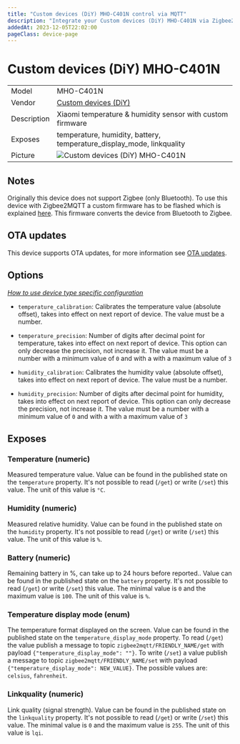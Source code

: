 ```yaml
---
title: "Custom devices (DiY) MHO-C401N control via MQTT"
description: "Integrate your Custom devices (DiY) MHO-C401N via Zigbee2MQTT with whatever smart home infrastructure you are using without the vendor's bridge or gateway."
addedAt: 2023-12-05T22:02:00
pageClass: device-page
---
```


<!-- !!!! -->
<!-- ATTENTION: This file is auto-generated through docgen! -->
<!-- You can only edit the "Notes"-Section between the two comment lines "Notes BEGIN" and "Notes END". -->
<!-- Do not use h1 or h2 heading within "## Notes"-Section. -->
<!-- !!!! -->

# Custom devices (DiY) MHO-C401N

|     |     |
|-----|-----|
| Model | MHO-C401N  |
| Vendor  | [Custom devices (DiY)](/supported-devices/#v=Custom%20devices%20(DiY))  |
| Description | Xiaomi temperature & humidity sensor with custom firmware |
| Exposes | temperature, humidity, battery, temperature_display_mode, linkquality |
| Picture | ![Custom devices (DiY) MHO-C401N](https://www.zigbee2mqtt.io/images/devices/MHO-C401N.jpg) |


<!-- Notes BEGIN: You can edit here. Add "## Notes" headline if not already present. -->
## Notes

Originally this device does not support Zigbee (only Bluetooth).
To use this device with Zigbee2MQTT a custom firmware has to be flashed which is explained [here](https://github.com/pvvx/ZigbeeTLc). This firmware converts the device from Bluetooth to Zigbee.
<!-- Notes END: Do not edit below this line -->


## OTA updates
This device supports OTA updates, for more information see [OTA updates](../guide/usage/ota_updates.md).


## Options
*[How to use device type specific configuration](../guide/configuration/devices-groups.md#specific-device-options)*

* `temperature_calibration`: Calibrates the temperature value (absolute offset), takes into effect on next report of device. The value must be a number.

* `temperature_precision`: Number of digits after decimal point for temperature, takes into effect on next report of device. This option can only decrease the precision, not increase it. The value must be a number with a minimum value of `0` and with a with a maximum value of `3`

* `humidity_calibration`: Calibrates the humidity value (absolute offset), takes into effect on next report of device. The value must be a number.

* `humidity_precision`: Number of digits after decimal point for humidity, takes into effect on next report of device. This option can only decrease the precision, not increase it. The value must be a number with a minimum value of `0` and with a with a maximum value of `3`


## Exposes

### Temperature (numeric)
Measured temperature value.
Value can be found in the published state on the `temperature` property.
It's not possible to read (`/get`) or write (`/set`) this value.
The unit of this value is `°C`.

### Humidity (numeric)
Measured relative humidity.
Value can be found in the published state on the `humidity` property.
It's not possible to read (`/get`) or write (`/set`) this value.
The unit of this value is `%`.

### Battery (numeric)
Remaining battery in %, can take up to 24 hours before reported..
Value can be found in the published state on the `battery` property.
It's not possible to read (`/get`) or write (`/set`) this value.
The minimal value is `0` and the maximum value is `100`.
The unit of this value is `%`.

### Temperature display mode (enum)
The temperature format displayed on the screen.
Value can be found in the published state on the `temperature_display_mode` property.
To read (`/get`) the value publish a message to topic `zigbee2mqtt/FRIENDLY_NAME/get` with payload `{"temperature_display_mode": ""}`.
To write (`/set`) a value publish a message to topic `zigbee2mqtt/FRIENDLY_NAME/set` with payload `{"temperature_display_mode": NEW_VALUE}`.
The possible values are: `celsius`, `fahrenheit`.

### Linkquality (numeric)
Link quality (signal strength).
Value can be found in the published state on the `linkquality` property.
It's not possible to read (`/get`) or write (`/set`) this value.
The minimal value is `0` and the maximum value is `255`.
The unit of this value is `lqi`.

